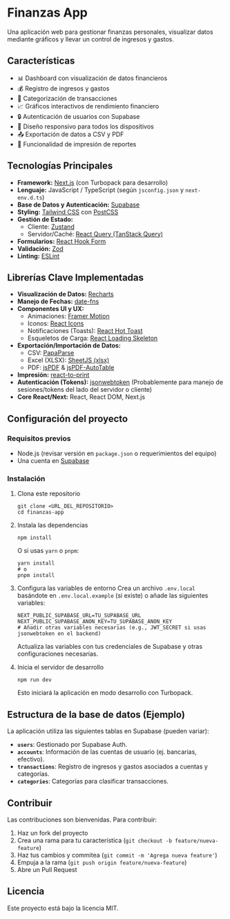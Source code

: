 # Finanzas App

Una aplicación web para gestionar finanzas personales, visualizar datos mediante gráficos y llevar un control de ingresos y gastos.

## Características

- 📊 Dashboard con visualización de datos financieros
- 💰 Registro de ingresos y gastos
- 📁 Categorización de transacciones
- 📈 Gráficos interactivos de rendimiento financiero
- 🔒 Autenticación de usuarios con Supabase
- 📱 Diseño responsivo para todos los dispositivos
- 📤 Exportación de datos a CSV y PDF
- 📄 Funcionalidad de impresión de reportes

## Tecnologías Principales

- **Framework:** [Next.js](https://nextjs.org/) (con Turbopack para desarrollo)
- **Lenguaje:** JavaScript / TypeScript (según `jsconfig.json` y `next-env.d.ts`)
- **Base de Datos y Autenticación:** [Supabase](https://supabase.com/)
- **Styling:** [Tailwind CSS](https://tailwindcss.com/) con [PostCSS](https://postcss.org/)
- **Gestión de Estado:**
    - Cliente: [Zustand](https://github.com/pmndrs/zustand)
    - Servidor/Caché: [React Query (TanStack Query)](https://tanstack.com/query/latest)
- **Formularios:** [React Hook Form](https://react-hook-form.com/)
- **Validación:** [Zod](https://zod.dev/)
- **Linting:** [ESLint](https://eslint.org/)

## Librerías Clave Implementadas

- **Visualización de Datos:** [Recharts](https://recharts.org/)
- **Manejo de Fechas:** [date-fns](https://date-fns.org/)
- **Componentes UI y UX:**
    - Animaciones: [Framer Motion](https://www.framer.com/motion/)
    - Iconos: [React Icons](https://react-icons.github.io/react-icons/)
    - Notificaciones (Toasts): [React Hot Toast](https://react-hot-toast.com/)
    - Esqueletos de Carga: [React Loading Skeleton](https://github.com/dvtng/react-loading-skeleton)
- **Exportación/Importación de Datos:**
    - CSV: [PapaParse](https://www.papaparse.com/)
    - Excel (XLSX): [SheetJS (xlsx)](https://sheetjs.com/)
    - PDF: [jsPDF](https://github.com/parallax/jsPDF) & [jsPDF-AutoTable](https://github.com/simonbengtsson/jsPDF-AutoTable)
- **Impresión:** [react-to-print](https://github.com/gregnb/react-to-print)
- **Autenticación (Tokens):** [jsonwebtoken](https://github.com/auth0/node-jsonwebtoken) (Probablemente para manejo de sesiones/tokens del lado del servidor o cliente)
- **Core React/Next:** React, React DOM, Next.js

## Configuración del proyecto

### Requisitos previos

- Node.js (revisar versión en `package.json` o requerimientos del equipo)
- Una cuenta en [Supabase](https://supabase.com/)

### Instalación

1.  Clona este repositorio
    ```
    git clone <URL_DEL_REPOSITORIO>
    cd finanzas-app
    ```

2.  Instala las dependencias
    ```
    npm install
    ```
    O si usas `yarn` o `pnpm`:
    ```
    yarn install
    # o
    pnpm install
    ```

3.  Configura las variables de entorno
    Crea un archivo `.env.local` basándote en `.env.local.example` (si existe) o añade las siguientes variables:
    ```env
    NEXT_PUBLIC_SUPABASE_URL=TU_SUPABASE_URL
    NEXT_PUBLIC_SUPABASE_ANON_KEY=TU_SUPABASE_ANON_KEY
    # Añadir otras variables necesarias (e.g., JWT_SECRET si usas jsonwebtoken en el backend)
    ```
    Actualiza las variables con tus credenciales de Supabase y otras configuraciones necesarias.

4.  Inicia el servidor de desarrollo
    ```
    npm run dev
    ```
    Esto iniciará la aplicación en modo desarrollo con Turbopack.

## Estructura de la base de datos (Ejemplo)

La aplicación utiliza las siguientes tablas en Supabase (pueden variar):

- **`users`**: Gestionado por Supabase Auth.
- **`accounts`**: Información de las cuentas de usuario (ej. bancarias, efectivo).
- **`transactions`**: Registro de ingresos y gastos asociados a cuentas y categorías.
- **`categories`**: Categorías para clasificar transacciones.

## Contribuir

Las contribuciones son bienvenidas. Para contribuir:

1.  Haz un fork del proyecto
2.  Crea una rama para tu característica (`git checkout -b feature/nueva-feature`)
3.  Haz tus cambios y commitea (`git commit -m 'Agrega nueva feature'`)
4.  Empuja a la rama (`git push origin feature/nueva-feature`)
5.  Abre un Pull Request

## Licencia

Este proyecto está bajo la licencia MIT.
